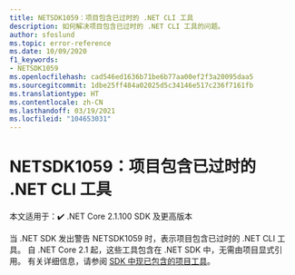 ```yaml
---
title: NETSDK1059：项目包含已过时的 .NET CLI 工具
description: 如何解决项目包含已过时的 .NET CLI 工具的问题。
author: sfoslund
ms.topic: error-reference
ms.date: 10/09/2020
f1_keywords:
- NETSDK1059
ms.openlocfilehash: cad546ed1636b71be6b77aa00ef2f3a20095daa5
ms.sourcegitcommit: 1dbe25ff484a02025d5c34146e517c236f7161fb
ms.translationtype: HT
ms.contentlocale: zh-CN
ms.lasthandoff: 03/19/2021
ms.locfileid: "104653031"
---
```

# <a name="netsdk1059-project-contains-obsolete-net-cli-tool"></a>NETSDK1059：项目包含已过时的 .NET CLI 工具

本文适用于：✔️ .NET Core 2.1.100 SDK 及更高版本

当 .NET SDK 发出警告 NETSDK1059 时，表示项目包含已过时的 .NET CLI 工具。 自 .NET Core 2.1 起，这些工具包含在 .NET SDK 中，无需由项目显式引用。 有关详细信息，请参阅 [SDK 中现已包含的项目工具](../../compatibility/2.1.md#project-tools-now-included-in-sdk)。
